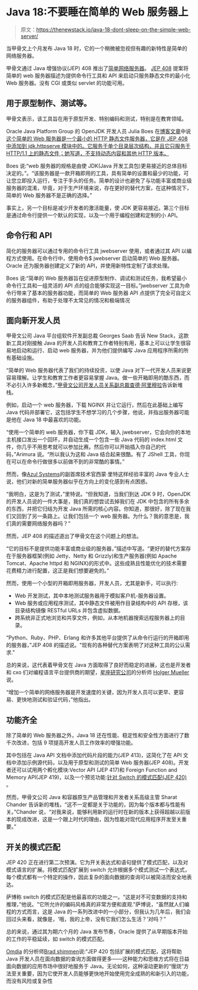 # Java 18:不要睡在简单的 Web 服务器上

> 原文：<https://thenewstack.io/java-18-dont-sleep-on-the-simple-web-server/>

当甲骨文上个月发布 Java 18 时，它的一个稍微被忽视但有趣的新特性是简单的网络服务器。

甲骨文通过 Java 增强协议(JEP) 408 推出了[简单网络服务器](https://blogs.oracle.com/javamagazine/post/java-18-simple-web-server?s=09)。 [JEP 408](https://openjdk.java.net/jeps/408) 提案将简单的 web 服务器描述为提供命令行工具和 API 来启动只服务静态文件的最小化 Web 服务器。没有 CGI 或类似 servlet 的功能可用。

## 用于原型制作、测试等。

甲骨文表示，该工具旨在用于原型开发、特别编码和测试，特别是在教育领域。

Oracle Java Platform Group 的 OpenJDK 开发人员 Julia Boes 在[博客文章](https://blogs.oracle.com/javamagazine/post/java-18-simple-web-server?s=09)中说[这个简单的 Web 服务器是一个最小的 HTTP 静态文件服务器，它是在 JEP 408 中添加到 jdk.httpserve 模块中的。它服务于单个目录层次结构，并且它只服务于 HTTP/1.1 上的静态文件；她写道，不支持动态内容和其他 HTTP 版本。](https://www.linkedin.com/in/juliaboes/?originalSubdomain=ie)

Boes 说:“web 服务器的规格是由使 JDK(Java 开发工具包)更易接近的总体目标决定的。”。“该服务器是一款开箱即用的工具，具有简单的设置和最少的功能，可让您立即投入运行，专注于手头的任务。简单的设计也避免了与功能丰富或商业级服务器的混淆，毕竟，对于生产环境来说，存在更好的替代方案，在这种情况下，简单的 Web 服务器不是正确的选择。”

事实上，另一个目标是减少开发者的激活能量，使 JDK 更容易接近。第三个目标是通过命令行提供一个默认的实现，以及一个用于编程创建和定制的小 API。

## 命令行和 API

简化的服务器可以通过专用的命令行工具 jwebserver 使用，或者通过其 API 以编程方式使用。在命令行中，使用命令$ jwebserver 启动简单的 Web 服务器。Oracle 还为服务器创建定义了新的 API，并使用新特性定制了请求处理。

Boes 说:“简单的 Web 服务器旨在促进原型制作、调试和测试任务，我希望最小命令行工具和一组灵活的 API 点的组合能够实现这一目标。”jwebserver 工具为命令行带来了基本的服务器功能，而简单的 Web 服务器 API 点提供了完全可自定义的服务器组件，有助于处理不太常见的情况和极端情况

## 面向新开发人员

甲骨文公司 Java 平台组软件开发副总裁 Georges Saab 告诉 New Stack，这款新工具对刚接触 Java 的开发人员和教育工作者特别有用，基本上可以让学生很容易地启动和运行、启动 web 服务器，并为他们提供编写 Java 应用程序所需的所有基础设施。

“简单的 Web 服务器代表了我们的持续投资，以使 Java 对下一代开发人员来说更容易理解。让学生和教育工作者更容易掌握 Java。做一些开箱即用的酷东西，而不必引入许多新概念，”[甲骨文公司开发人员关系副总裁查德·阿里穆拉](https://www.linkedin.com/in/chadarimura/)告诉新堆栈。

例如，启动一个 web 服务器，下载 NGINX 并让它运行，然后在此基础上编写 Java 代码并部署它，这包括学生不想学习的几个步骤，他说，并指出服务器可能是他在 Java 18 中最喜欢的功能。

“使用一个简单的 web 服务器，你下载 JDK，输入 jwebserver，它会向你的本地主机接口发出一个回环，并自动生成一个包含一些 Java 代码的 index.html 文件，你几乎不用思考就可以参加比赛。然后你可以开始插入你自己的代码，”Arimura 说。“所以我认为这和 Java 结合起来很酷。有了 JShell 工具，你现在可以在命令行做很多以前做不到的非常酷的事情。”

然而，像[Azul Systems](https://www.linkedin.com/in/siritter/?originalSubdomain=uk)的副首席技术官西蒙·里特这样经验丰富的 Java 专业人士说，他们对新的简单服务器似乎在方向上的变化感到有点困惑。

“我明白，这是为了测试，”里特说。“但我知道，当我们到达 JDK 9 时，OpenJDK 的开发人员说的一件大事是，我们真的想尝试去掉我们在 JDK 中包含的所有多余的东西，并把它归结为开发 Java 所需的核心内容。你知道，那很好，除了现在我们又回到了另一条路上。让我们包括一个 web 服务器。为什么？我的意思是，我们真的需要网络服务器吗？”

然而，JEP 408 的描述道出了甲骨文在这个问题上的想法。

“它的目标不是提供功能丰富或商业级的服务器，”描述中写道。“更好的替代方案存在于服务器框架(例如 Jetty、Netty 和 Grizzly)和生产服务器(例如 Apache Tomcat、Apache httpd 和 NGINX)的形式中。这些成熟且性能优化的技术需要花费精力进行配置，这正是我们想要避免的。”

然而，使用一个小型的开箱即用服务器，开发人员，尤其是新手，可以执行:

*   Web 开发测试，其中本地测试服务器用于模拟客户机-服务器设置。
*   Web 服务或应用程序测试，其中静态文件被用作目录结构中的 API 存根，该目录结构镜像 RESTful URLs 并包含虚拟数据。
*   跨系统非正式地浏览和共享文件，例如，从本地机器搜索远程服务器上的目录。

“Python、Ruby、PHP、Erlang 和许多其他平台提供了从命令行运行的开箱即用的服务器，”JEP 408 的描述说。"现有的各种替代方案表明了对这种工具的公认需求."

总的来说，这代表着甲骨文在 Java 方面取得了良好而稳定的进展，这也是开发者和 cxo 们对编程语言平台提供商的期望，[星座研究公司](https://www.constellationr.com/)的分析师 [Holger Mueller](https://www.linkedin.com/in/holgermueller/) 说。

“增加一个简单的网络服务器是开发速度的关键，因为开发人员可以更早、更容易、更快地测试和验证代码，”他指出。

## 功能齐全

除了简单的 Web 服务器之外，Java 18 还在性能、稳定性和安全性方面进行了数千次改进，包括 9 项提高开发人员工作效率的增强功能。

其中包括在 Java API 文档中添加代码片段的能力(JEP 413)，这简化了在 API 文档中添加示例源代码，以及用于原型和测试的简单 Web 服务器(JEP 408)。开发者还可以试用两个孵化模块:Vector API (JEP 417)和 Foreign Function and Memory API(JEP 419)，以及一个预览功能:[针对 Switch 的模式匹配(JEP 420)](https://openjdk.java.net/jeps/420) 。

然而，甲骨文公司 Java 和容器原生产品管理和开发者关系高级主管 Sharat Chander 告诉新的堆栈，“这不一定都是关于功能的，因为每个版本都与性能有关。”Chander 说，“对我来说，能够利用新的运行时在新的版本上获得超越以前版本的现成改进，这是一个跟上时代的理由，因为性能对现代应用程序开发至关重要。”

## 开关的模式匹配

JEP 420 正在进行第二次预演。它为开关表达式和语句提供了模式匹配，以及对模式语言的扩展。将模式匹配扩展到 switch 允许根据多个模式测试一个表达式，每个模式都有一个特定的操作，因此复杂的面向数据的查询可以被简洁而安全地表达。

萨博称 switch 的模式匹配是他最喜欢的功能之一。“这是对不可变数据的支持和推理，”他说。"它所允许的编码风格真的非常方便和直观."萨博说，“虽然就人们编程的方式而言，这是 Java 的一系列改进中的一小部分，但我认为几年后，我们会回过头来看，就像是，‘哦，我的上帝，没有它我们怎么生活？’对吗？”

总的来说，通过其为期六个月的 Java 发布节奏，Oracle 提供了从早期版本开始的工作的平稳延续，如 switch 的模式匹配。

[Omdia](https://omdia.tech.informa.com/) 的分析师[Brad shimmen](https://www.linkedin.com/in/bradshimmin/)说:“JEP 420 包括扩展的模式匹配，这将帮助 Java 开发人员在面向数据的查询方面做得更多——这种能力和思维方式将在日益面向数据的应用市场中很好地服务于 Java。无论如何，这种滚动更新的“慢烧”方法至关重要，因为它使开发人员能够更快地开始使用完全成熟的和新引入的功能，而没有风险或复杂性

<svg xmlns:xlink="http://www.w3.org/1999/xlink" viewBox="0 0 68 31" version="1.1"><title>Group</title> <desc>Created with Sketch.</desc></svg>